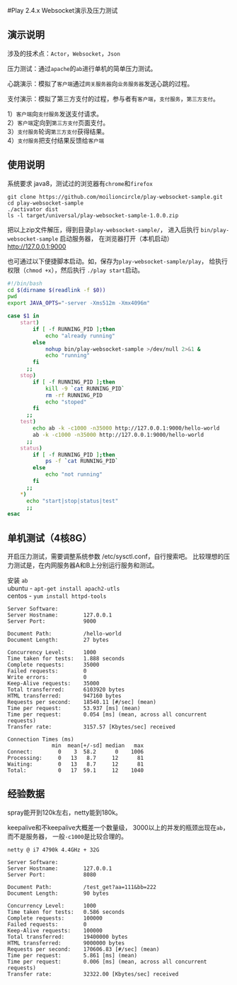 #Play 2.4.x Websocket演示及压力测试


## 演示说明

涉及的技术点：`Actor`，`Websocket`，`Json`

压力测试：通过`apache`的`ab`进行单机的简单压力测试。

心跳演示：模拟了`客户端`通过`网关服务器`向`业务服务器`发送心跳的过程。

支付演示：模拟了第三方支付的过程，参与者有`客户端`，`支付服务`，`第三方支付`。

1）`客户端`向`支付服务`发送支付请求。  
2）`客户端`定向到`第三方支付`页面支付。  
3）`支付服务`轮询`第三方支付`获得结果。  
4）`支付服务`把支付结果反馈给`客户端`  


## 使用说明

系统要求 java8，测试过的浏览器有`chrome`和`firefox`

```
git clone https://github.com/moilioncircle/play-websocket-sample.git
cd play-websocket-sample
./activator dist
ls -l target/universal/play-websocket-sample-1.0.0.zip
```

把以上zip文件解压，得到目录`play-websocket-sample/`，
进入后执行 `bin/play-websocket-sample` 启动服务器，
在浏览器打开（本机启动） http://127.0.0.1:9000

也可通过以下便捷脚本启动。如，保存为`play-websocket-sample/play`，
给执行权限（`chmod +x`），然后执行 `./play start`启动。

``` bash
#!/bin/bash
cd $(dirname $(readlink -f $0))
pwd
export JAVA_OPTS="-server -Xms512m -Xmx4096m"

case $1 in
    start)
        if [ -f RUNNING_PID ];then
            echo "already running"
        else
            nohup bin/play-websocket-sample >/dev/null 2>&1 &
            echo "running"
        fi
      ;;
    stop)
        if [ -f RUNNING_PID ];then
            kill -9 `cat RUNNING_PID`
            rm -rf RUNNING_PID
            echo "stoped"
        fi
      ;;
    test)
        echo ab -k -c1000 -n35000 http://127.0.0.1:9000/hello-world
        ab -k -c1000 -n35000 http://127.0.0.1:9000/hello-world
      ;;
    status)
        if [ -f RUNNING_PID ];then
            ps -f `cat RUNNING_PID`
        else
            echo "not running"
        fi
      ;;
    *)
      echo "start|stop|status|test"
      ;;
esac
```

## 单机测试（4核8G）

开启压力测试，需要调整系统参数 /etc/sysctl.conf，自行搜索吧。
比较理想的压力测试是，在内网服务器A和B上分别运行服务和测试。

安装 `ab`  
ubuntu - `apt-get install apach2-utls`  
centos - `yum install httpd-tools`  

```
Server Software:        
Server Hostname:        127.0.0.1
Server Port:            9000

Document Path:          /hello-world
Document Length:        27 bytes

Concurrency Level:      1000
Time taken for tests:   1.888 seconds
Complete requests:      35000
Failed requests:        0
Write errors:           0
Keep-Alive requests:    35000
Total transferred:      6103920 bytes
HTML transferred:       947160 bytes
Requests per second:    18540.11 [#/sec] (mean)
Time per request:       53.937 [ms] (mean)
Time per request:       0.054 [ms] (mean, across all concurrent requests)
Transfer rate:          3157.57 [Kbytes/sec] received

Connection Times (ms)
              min  mean[+/-sd] median   max
Connect:        0    3  58.2      0    1006
Processing:     0   13   8.7     12      81
Waiting:        0   13   8.7     12      81
Total:          0   17  59.1     12    1040
```

## 经验数据

spray能开到120k左右，netty能到180k。

keepalive和不keepalive大概差一个数量级，
3000以上的并发的瓶颈出现在`ab`，而不是服务器，
一般`-c1000`是比较合理的。

```
netty @ i7 4790k 4.4GHz + 32G

Server Software:
Server Hostname:        127.0.0.1
Server Port:            8080

Document Path:          /test_get?aa=111&bb=222
Document Length:        90 bytes

Concurrency Level:      1000
Time taken for tests:   0.586 seconds
Complete requests:      100000
Failed requests:        0
Keep-Alive requests:    100000
Total transferred:      19400000 bytes
HTML transferred:       9000000 bytes
Requests per second:    170606.83 [#/sec] (mean)
Time per request:       5.861 [ms] (mean)
Time per request:       0.006 [ms] (mean, across all concurrent requests)
Transfer rate:          32322.00 [Kbytes/sec] received
```